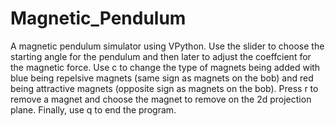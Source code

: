 # Magnetic_Pendulum
 A magnetic pendulum simulator using VPython. Use the slider to choose the starting angle for the pendulum and then later to adjust the coeffcient for the magnetic force. Use c to change the type of magnets being added with blue being repelsive magnets (same sign as magnets on the bob) and red being attractive magnets (opposite sign as magnets on the bob). Press r to remove a magnet and choose the magnet to remove on the 2d projection plane. Finally, use q to end the program. 
